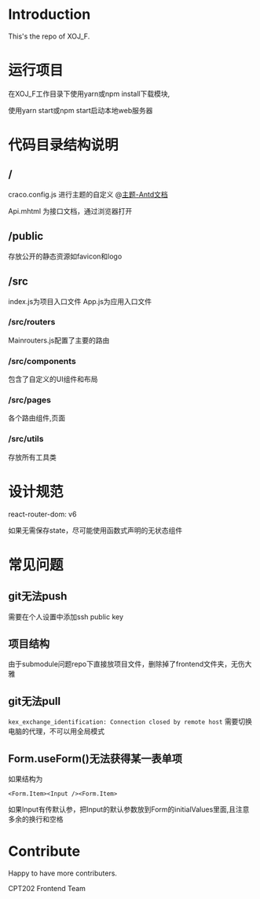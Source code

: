 # Introduction 
This's the repo of XOJ_F.

# 运行项目
在XOJ_F工作目录下使用yarn或npm install下载模块,

使用yarn start或npm start启动本地web服务器

# 代码目录结构说明

## /
craco.config.js 进行主题的自定义
@[主题-Antd文档](https://ant.design/docs/react/use-with-create-react-app-cn)

Api.mhtml 为接口文档，通过浏览器打开

## /public
存放公开的静态资源如favicon和logo

## /src
index.js为项目入口文件
App.js为应用入口文件

### /src/routers
Mainrouters.js配置了主要的路由

### /src/components
包含了自定义的UI组件和布局

### /src/pages
各个路由组件,页面

### /src/utils
存放所有工具类


# 设计规范
react-router-dom: v6

如果无需保存state，尽可能使用函数式声明的无状态组件

# 常见问题

## git无法push
需要在个人设置中添加ssh public key

## 项目结构
由于submodule问题repo下直接放项目文件，删除掉了frontend文件夹，无伤大雅

## git无法pull
`kex_exchange_identification: Connection closed by remote host` 需要切换电脑的代理，不可以用全局模式

## Form.useForm()无法获得某一表单项
如果结构为
```
<Form.Item><Input /><Form.Item>
```
如果Input有传默认参，把Input的默认参数放到Form的initialValues里面,且注意多余的换行和空格
# Contribute
Happy to have more contributers.

CPT202 Frontend Team